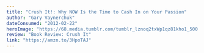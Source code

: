 ```yaml
---
title: "Crush It!: Why NOW Is the Time to Cash In on Your Passion"
author: "Gary Vaynerchuk"
dateConsumed: "2012-02-22"
heroImage: "https://68.media.tumblr.com/tumblr_lznoq2txWp1qz81kho1_500.jpg"
review: "Book Review: Crush It"
link: "https://amzn.to/3HpoTAJ"
---
```

